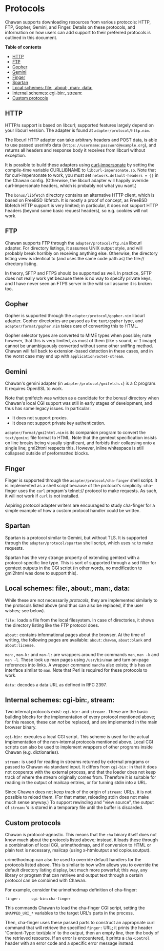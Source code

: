<!-- MANON
% cha-protocols(5) | Protocol support in Chawan
MANOFF -->

# Protocols

Chawan supports downloading resources from various protocols: HTTP, FTP,
Gopher, Gemini, and Finger. Details on these protocols, and information
on how users can add support to their preferred protocols is outlined in
this document.

<!-- MANOFF -->
**Table of contents**

* [HTTP](#http)
* [FTP](#ftp)
* [Gopher](#gopher)
* [Gemini](#gemini)
* [Finger](#finger)
* [Spartan](#spartan)
* [Local schemes: file:, about:, man:, data:](#local-schemes-file-about-man-data)
* [Internal schemes: cgi-bin:, stream:](#internal-schemes-cgi-bin-stream)
* [Custom protocols](#custom-protocols)

<!-- MANON -->

## HTTP

HTTP/s support is based on libcurl; supported features largely depend on
your libcurl version. The adapter is found at `adapter/protocol/http.nim`.

The libcurl HTTP adapter can take arbitrary headers and POST data, is able
to use passed userinfo data (`https://username:password@example.org`), and
returns all headers and response body it receives from libcurl without
exception.

It is possible to build these adapters using
[curl-impersonate](https://github.com/lwthiker/curl-impersonate) by setting
the compile-time variable CURLLIBNAME to `libcurl-impersonate.so`. Note that
for curl-impersonate to work, you must set `network.default-headers = {}`
in the Chawan config. (Otherwise, the libcurl adapter will happily override
curl-impersonate headers, which is probably not what you want.)

The `bonus/libfetch` directory contains an alternative HTTP client, which is
based on FreeBSD libfetch. It is mostly a proof of concept, as FreeBSD
libfetch HTTP support is very limited; in particular, it does not support
HTTP headers (beyond some basic request headers), so e.g. cookies will
not work.

## FTP

Chawan supports FTP through the `adapter/protocol/ftp.nim` libcurl adapter. For
directory listings, it assumes UNIX output style, and will probably break
horribly on receiving anything else. Otherwise, the directory listing view
is identical to (and uses the same code path as) the file:// directory listing.

In theory, SFTP and FTPS should be supported as well. In practice, SFTP does
not really work yet because there is no way to specify private keys, and I
have never seen an FTPS server in the wild so I assume it is broken too.

## Gopher

Gopher is supported through the `adapter/protocol/gopher.nim` libcurl
adapter. Gopher directories are passed as the `text/gopher` type, and
`adapter/format/gopher.nim` takes care of converting this to HTML.

Gopher selector types are converted to MIME types when possible; note however,
that this is very limited, as most of them (like `s` sound, or `I` image)
cannot be unambiguously converted without some other sniffing method. Chawan
will fall back to extension-based detection in these cases, and in the worst
case may end up with `application/octet-stream`.

## Gemini

Chawan's gemini adapter (in `adapter/protocol/gmifetch.c`) is a C program. It
requires OpenSSL to work.

Note that gmifetch was written as a candidate for the bonus/ directory when
Chawan's local CGI support was still in early stages of development, and
thus has some legacy issues. In particular:

* It does not support proxies.
* It does not support private key authentication.

`adapter/format/gmi2html.nim` is its companion program to convert the
`text/gemini` file format to HTML. Note that the gemtext specification insists
on line breaks being visually significant, and forbids their collapsing onto
a single line; gmi2html respects this. However, inline whitespace is still
collapsed outside of preformatted blocks.

## Finger

Finger is supported through the `adapter/protocol/cha-finger` shell script.
It is implemented as a shell script because of the protocol's simplicity.
cha-finger uses the `curl` program's telnet:// protocol to make requests.
As such, it will not work if `curl` is not installed.

Aspiring protocol adapter writers are encouraged to study cha-finger for
a simple example of how a custom protocol handler could be written.

## Spartan

Spartan is a protocol similar to Gemini, but without TLS. It is supported
through the `adapter/protocol/spartan` shell script, which uses `nc` to make
requests.

Spartan has the very strange property of extending gemtext with a
protocol-specific line type. This is sort of supported through a sed filter
for gemtext outputs in the CGI script (in other words, no modification to
gmi2html was done to support this).

## Local schemes: file:, about:, man:, data:

While these are not necessarily *protocols*, they are implemented similarly
to the protocols listed above (and thus can also be replaced, if the user
wishes; see below).

`file:` loads a file from the local filesystem. In case of directories, it
shows the directory listing like the FTP protocol does.

`about:` contains informational pages about the browser. At the time of
writing, the following pages are available: `about:chawan`, `about:blank`
and `about:license`.

`man:`, `man-k:` and `man-l:` are wrappers around the commands `man`, `man -k`
and `man -l`. These look up man pages using `/usr/bin/man` and turn on-page
references into links. A wrapper command `mancha` also exists; this has an
interface similar to `man`. Note that Perl is required for these protocols
to work.

`data:` decodes a data URL as defined in RFC 2397.

## Internal schemes: cgi-bin:, stream:

Two internal protocols exist: `cgi-bin:` and `stream:`. These are the basic
building blocks for the implementation of every protocol mentioned above; for
this reason, these can *not* be replaced, and are implemented in the main
browser binary.

`cgi-bin:` executes a local CGI script. This scheme is used for the actual
implementation of the non-internal protocols mentioned above. Local CGI scripts
can also be used to implement wrappers of other programs inside Chawan
(e.g. dictionaries).

`stream:` is used for reading in streams returned by external programs or passed
to Chawan via standard input. It differs from `cgi-bin:` in that it does not
cooperate with the external process, and that the loader does not keep track
of where the stream originally comes from. Therefore it is suitable for reading
in the output of mailcap entries, or for turning stdin into a URL.

Since Chawan does not keep track of the origin of `stream:` URLs, it is not
possible to reload them. (For that matter, reloading stdin does not make much
sense anyway.) To support rewinding and "view source", the output of `stream:`'s
is stored in a temporary file until the buffer is discarded.

## Custom protocols

Chawan is protocol-agnostic. This means that the `cha` binary itself does not
know much about the protocols listed above; instead, it loads these through a
combination of local CGI, urimethodmap, and if conversion to HTML or plain text
is necessary, mailcap (using x-htmloutput and copiousoutput).

urimethodmap can also be used to override default handlers for the protocols
listed above. This is similar to how w3m allows you to override the default
directory listing display, but much more powerful; this way, any library
or program that can retrieve and output text through a certain protocol can
be combined with Chawan.

For example, consider the urimethodmap definition of cha-finger:

```
finger:		cgi-bin:cha-finger
```

This commands Chawan to load the cha-finger CGI script, setting the
`$MAPPED_URI_*` variables to the target URL's parts in the process.

Then, cha-finger uses these passed parts to construct an appropriate curl
command that will retrieve the specified `finger:` URL; it prints the header
'Content-Type: text/plain' to the output, then an empty line, then the body
of the retrieved resource. If an error is encountered, it prints a
`Cha-Control` header with an error code and a specific error message instead.
<!-- MANON

## See also

**cha**(1), **cha-urimethodmap**(5), **cha-localcgi**(5),
**cha-urimethodmap**(5)
MANOFF -->
